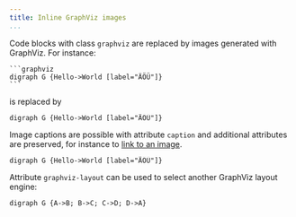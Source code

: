```yaml
---
title: Inline GraphViz images
...
```


Code blocks with class `graphviz` are replaced by images generated with GraphViz. For instance:

    ```graphviz
    digraph G {Hello->World [label="ÄÖÜ"]}
    ```

is replaced by

```graphviz
digraph G {Hello->World [label="ÄÖÜ"]}
```

Image captions are possible with attribute `caption` and additional attributes are preserved, for instance to [link to an image](#image).

```{.graphviz #image caption="this is the caption" width=5cm}
digraph G {Hello->World [label="ÄÖÜ"]}
```

Attribute `graphviz-layout` can be used to select another GraphViz layout engine:

```{.graphviz graphviz-layout=circo}
digraph G {A->B; B->C; C->D; D->A}
```


